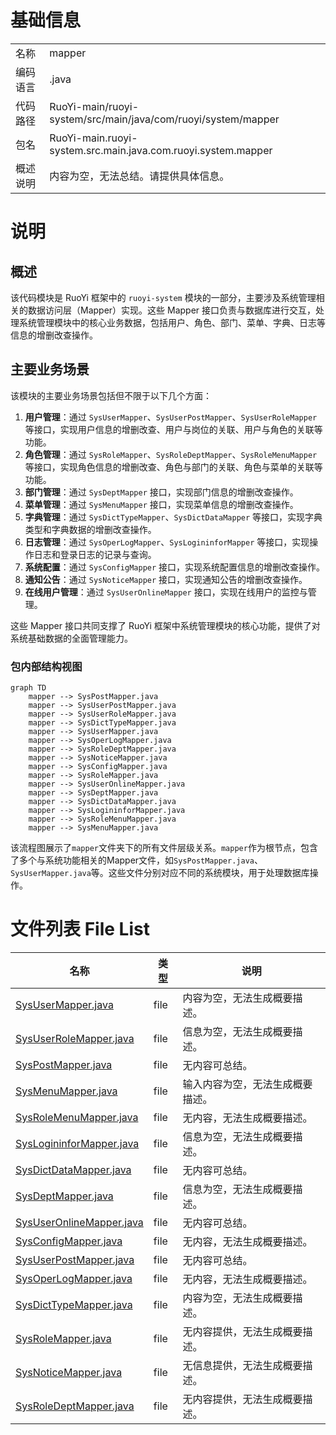 # 基础信息

|      |      |
|------|------|
| 名称 | mapper |
| 编码语言 | .java |
| 代码路径 | RuoYi-main/ruoyi-system/src/main/java/com/ruoyi/system/mapper |
| 包名 | RuoYi-main.ruoyi-system.src.main.java.com.ruoyi.system.mapper |
| 概述说明 | 内容为空，无法总结。请提供具体信息。 |

# 说明

## 概述
该代码模块是 RuoYi 框架中的 `ruoyi-system` 模块的一部分，主要涉及系统管理相关的数据访问层（Mapper）实现。这些 Mapper 接口负责与数据库进行交互，处理系统管理模块中的核心业务数据，包括用户、角色、部门、菜单、字典、日志等信息的增删改查操作。

## 主要业务场景
该模块的主要业务场景包括但不限于以下几个方面：
1. **用户管理**：通过 `SysUserMapper`、`SysUserPostMapper`、`SysUserRoleMapper` 等接口，实现用户信息的增删改查、用户与岗位的关联、用户与角色的关联等功能。
2. **角色管理**：通过 `SysRoleMapper`、`SysRoleDeptMapper`、`SysRoleMenuMapper` 等接口，实现角色信息的增删改查、角色与部门的关联、角色与菜单的关联等功能。
3. **部门管理**：通过 `SysDeptMapper` 接口，实现部门信息的增删改查操作。
4. **菜单管理**：通过 `SysMenuMapper` 接口，实现菜单信息的增删改查操作。
5. **字典管理**：通过 `SysDictTypeMapper`、`SysDictDataMapper` 等接口，实现字典类型和字典数据的增删改查操作。
6. **日志管理**：通过 `SysOperLogMapper`、`SysLogininforMapper` 等接口，实现操作日志和登录日志的记录与查询。
7. **系统配置**：通过 `SysConfigMapper` 接口，实现系统配置信息的增删改查操作。
8. **通知公告**：通过 `SysNoticeMapper` 接口，实现通知公告的增删改查操作。
9. **在线用户管理**：通过 `SysUserOnlineMapper` 接口，实现在线用户的监控与管理。

这些 Mapper 接口共同支撑了 RuoYi 框架中系统管理模块的核心功能，提供了对系统基础数据的全面管理能力。


### 包内部结构视图

```mermaid
graph TD
    mapper --> SysPostMapper.java
    mapper --> SysUserPostMapper.java
    mapper --> SysUserRoleMapper.java
    mapper --> SysDictTypeMapper.java
    mapper --> SysUserMapper.java
    mapper --> SysOperLogMapper.java
    mapper --> SysRoleDeptMapper.java
    mapper --> SysNoticeMapper.java
    mapper --> SysConfigMapper.java
    mapper --> SysRoleMapper.java
    mapper --> SysUserOnlineMapper.java
    mapper --> SysDeptMapper.java
    mapper --> SysDictDataMapper.java
    mapper --> SysLogininforMapper.java
    mapper --> SysRoleMenuMapper.java
    mapper --> SysMenuMapper.java
```

该流程图展示了`mapper`文件夹下的所有文件层级关系。`mapper`作为根节点，包含了多个与系统功能相关的Mapper文件，如`SysPostMapper.java`、`SysUserMapper.java`等。这些文件分别对应不同的系统模块，用于处理数据库操作。

# 文件列表 File List

| 名称   | 类型  | 说明 |
|-------|------|-------------|
| [SysUserMapper.java](SysUserMapper.md) | file | 内容为空，无法生成概要描述。 |
| [SysUserRoleMapper.java](SysUserRoleMapper.md) | file | 信息为空，无法生成概要描述。 |
| [SysPostMapper.java](SysPostMapper.md) | file | 无内容可总结。 |
| [SysMenuMapper.java](SysMenuMapper.md) | file | 输入内容为空，无法生成概要描述。 |
| [SysRoleMenuMapper.java](SysRoleMenuMapper.md) | file | 无内容，无法生成概要描述。 |
| [SysLogininforMapper.java](SysLogininforMapper.md) | file | 信息为空，无法生成概要描述。 |
| [SysDictDataMapper.java](SysDictDataMapper.md) | file | 无内容可总结。 |
| [SysDeptMapper.java](SysDeptMapper.md) | file | 信息为空，无法生成概要描述。 |
| [SysUserOnlineMapper.java](SysUserOnlineMapper.md) | file | 无内容可总结。 |
| [SysConfigMapper.java](SysConfigMapper.md) | file | 无内容，无法生成概要描述。 |
| [SysUserPostMapper.java](SysUserPostMapper.md) | file | 无内容可总结。 |
| [SysOperLogMapper.java](SysOperLogMapper.md) | file | 无内容，无法生成概要描述。 |
| [SysDictTypeMapper.java](SysDictTypeMapper.md) | file | 内容为空，无法生成概要描述。 |
| [SysRoleMapper.java](SysRoleMapper.md) | file | 无内容提供，无法生成概要描述。 |
| [SysNoticeMapper.java](SysNoticeMapper.md) | file | 无信息提供，无法生成概要描述。 |
| [SysRoleDeptMapper.java](SysRoleDeptMapper.md) | file | 无内容提供，无法生成概要描述。 |


